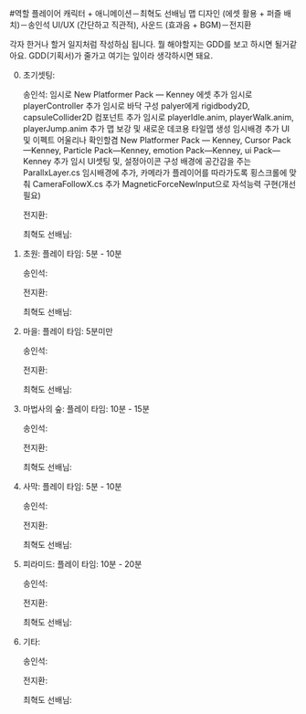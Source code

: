 #역할
플레이어 캐릭터 + 애니메이션－최혁도 선배님
맵 디자인 (에셋 활용 + 퍼즐 배치)－송인석
UI/UX (간단하고 직관적), 사운드 (효과음 + BGM)－전지환


각자 한거나 할거 일지처럼 작성하심 됩니다. 뭘 해야할지는 GDD를 보고 하시면 될거같아요.
GDD(기획서)가 줄가고 여기는 잎이라 생각하시면 돼요.

0. 초기셋팅: 

    송인석: 
    임시로 New Platformer Pack — Kenney 에셋 추가
    임시로 playerController 추가
    임시로 바닥 구성
    palyer에게 rigidbody2D, capsuleCollider2D 컴포넌트 추가
    임시로 playerIdle.anim, playerWalk.anim, playerJump.anim 추가
    맵 보강 및 새로운 데코용 타일맵 생성
    임시배경 추가
    UI 및 이펙트 어울리나 확인할겸 New Platformer Pack — Kenney, Cursor Pack—Kenney, Particle Pack—Kenney, emotion Pack—Kenney, ui Pack—Kenney 추가
    임시 UI셋팅 및, 설정아이콘 구성
    배경에 공간감을 주는 ParallxLayer.cs 임시배경에 추가, 카메라가 플레이어를 따라가도록 횡스크롤에 맞춰 CameraFollowX.cs 추가
    MagneticForceNewInput으로 자석능력 구현(개선 필요)

    전지환: 

    최혁도 선배님: 


1. 초원: 
플레이 타임: 5분 - 10분

    송인석: 

    전지환: 

    최혁도 선배님: 


2. 마을:
플레이 타임: 5분미만

    송인석: 

    전지환: 

    최혁도 선배님: 


3. 마법사의 숲:
플레이 타임: 10분 - 15분

    송인석: 

    전지환: 

    최혁도 선배님: 


4. 사막:
플레이 타임: 5분 - 10분

    송인석: 

    전지환: 

    최혁도 선배님: 


5. 피라미드:
플레이 타임: 10분 - 20분

    송인석: 

    전지환: 

    최혁도 선배님: 

6. 기타:

    송인석: 

    전지환: 

    최혁도 선배님: 
